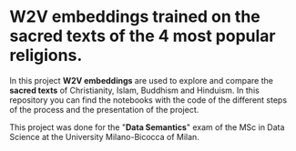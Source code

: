 # W2V embeddings trained on the sacred texts of the 4 most popular religions.
In this project **W2V embeddings** are used to explore and compare the **sacred texts** of Christianity, Islam, Buddhism and Hinduism. In this repository you can find the notebooks with the code of the different steps of the process and the presentation of the project.

This project was done for the "**Data Semantics**" exam of the MSc in Data Science at the University Milano-Bicocca of Milan.

